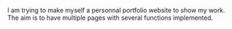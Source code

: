 I am trying to make myself a personnal portfolio website to show my work.
The aim is to have multiple pages with several functions implemented.
